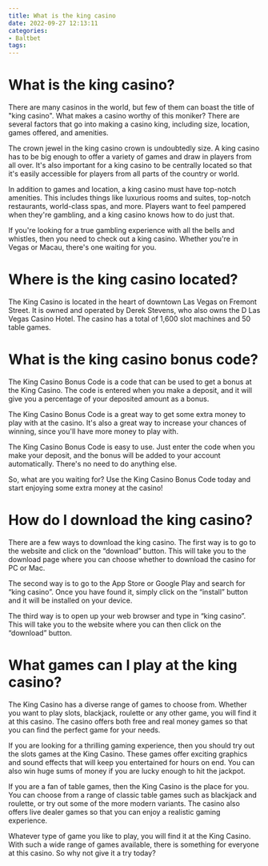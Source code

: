 ```yaml
---
title: What is the king casino 
date: 2022-09-27 12:13:11
categories:
- Baltbet
tags:
---
```



#  What is the king casino? 

There are many casinos in the world, but few of them can boast the title of "king casino". What makes a casino worthy of this moniker? There are several factors that go into making a casino king, including size, location, games offered, and amenities.

The crown jewel in the king casino crown is undoubtedly size. A king casino has to be big enough to offer a variety of games and draw in players from all over. It's also important for a king casino to be centrally located so that it's easily accessible for players from all parts of the country or world.

In addition to games and location, a king casino must have top-notch amenities. This includes things like luxurious rooms and suites, top-notch restaurants, world-class spas, and more. Players want to feel pampered when they're gambling, and a king casino knows how to do just that.

If you're looking for a true gambling experience with all the bells and whistles, then you need to check out a king casino. Whether you're in Vegas or Macau, there's one waiting for you.

#  Where is the king casino located?

The King Casino is located in the heart of downtown Las Vegas on Fremont Street. It is owned and operated by Derek Stevens, who also owns the D Las Vegas Casino Hotel. The casino has a total of 1,600 slot machines and 50 table games.

#  What is the king casino bonus code?

The King Casino Bonus Code is a code that can be used to get a bonus at the King Casino. The code is entered when you make a deposit, and it will give you a percentage of your deposited amount as a bonus.

The King Casino Bonus Code is a great way to get some extra money to play with at the casino. It's also a great way to increase your chances of winning, since you'll have more money to play with.

The King Casino Bonus Code is easy to use. Just enter the code when you make your deposit, and the bonus will be added to your account automatically. There's no need to do anything else.

So, what are you waiting for? Use the King Casino Bonus Code today and start enjoying some extra money at the casino!

#  How do I download the king casino?

There are a few ways to download the king casino. The first way is to go to the website and click on the “download” button. This will take you to the download page where you can choose whether to download the casino for PC or Mac.

The second way is to go to the App Store or Google Play and search for “king casino”. Once you have found it, simply click on the “install” button and it will be installed on your device.

The third way is to open up your web browser and type in “king casino”. This will take you to the website where you can then click on the “download” button.

#  What games can I play at the king casino?

The King Casino has a diverse range of games to choose from. Whether you want to play slots, blackjack, roulette or any other game, you will find it at this casino. The casino offers both free and real money games so that you can find the perfect game for your needs.

If you are looking for a thrilling gaming experience, then you should try out the slots games at the King Casino. These games offer exciting graphics and sound effects that will keep you entertained for hours on end. You can also win huge sums of money if you are lucky enough to hit the jackpot.

If you are a fan of table games, then the King Casino is the place for you. You can choose from a range of classic table games such as blackjack and roulette, or try out some of the more modern variants. The casino also offers live dealer games so that you can enjoy a realistic gaming experience.

Whatever type of game you like to play, you will find it at the King Casino. With such a wide range of games available, there is something for everyone at this casino. So why not give it a try today?